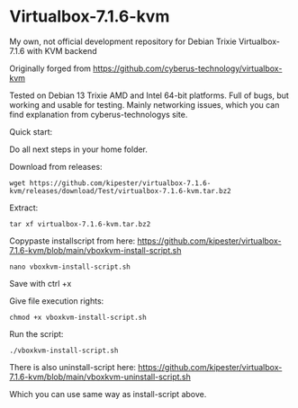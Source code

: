 # Virtualbox-7.1.6-kvm
My own, not official development repository for Debian Trixie Virtualbox-7.1.6 with KVM backend

Originally forged from https://github.com/cyberus-technology/virtualbox-kvm

Tested on Debian 13 Trixie AMD and Intel 64-bit platforms. Full of bugs, but working and usable for testing. Mainly networking issues, which you can find explanation from cyberus-technologys site.

Quick start:

Do all next steps in your home folder.

Download from releases:

```
wget https://github.com/kipester/virtualbox-7.1.6-kvm/releases/download/Test/virtualbox-7.1.6-kvm.tar.bz2
```
Extract:
```
tar xf virtualbox-7.1.6-kvm.tar.bz2
```
Copypaste installscript from here: https://github.com/kipester/virtualbox-7.1.6-kvm/blob/main/vboxkvm-install-script.sh
```
nano vboxkvm-install-script.sh
```
Save with ctrl +x

Give file execution rights:
```
chmod +x vboxkvm-install-script.sh
```
Run the script:
```
./vboxkvm-install-script.sh
```
There is also uninstall-script here: https://github.com/kipester/virtualbox-7.1.6-kvm/blob/main/vboxkvm-uninstall-script.sh

Which you can use same way as install-script above.
